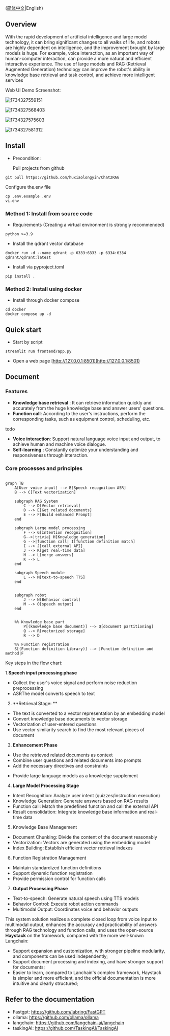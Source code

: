 ([简体中文](./README_zh.md)|English)

## Overview

With the rapid development of artificial intelligence and large model technology, it can bring significant changes to all walks of life, and robots are highly dependent on intelligence, and the improvement brought by large models is huge. For example, voice interaction, as an important way of human-computer interaction, can provide a more natural and efficient interactive experience. The use of large models and RAG (Retrieval Augmented Generation) technology can improve the robot's ability in knowledge base retrieval and task control, and achieve more intelligent services

Web UI Demo Screenshot:

![1734327559151](image/README/1734327559151.png)

![1734327568403](image/README/1734327568403.png)

![1734327575603](image/README/1734327575603.png)

![1734327581312](image/README/1734327581312.png)

## Install

- Precondition:

  Pull projects from github

```shell
git pull https://github.com/huxiaolongyin/Chat2RAG
```

  Configure the.env file

```shell
cp .env.example .env
vi.env
```

### Method 1: Install from source code

- Requirements (Creating a virtual environment is strongly recommended)

```shell
python >=3.9
```

- Install the qdrant vector database

```shell
docker run -d --name qdrant -p 6333:6333 -p 6334:6334 qdrant/qdrant:latest
```

- Install via pyproject.toml

```shell
pip install .
```

### Method 2: Install using docker

- Install through docker compose

```shell
cd docker
docker compose up -d
```

## Quick start

- Start by script

```shell
streamlit run frontend/app.py
```

- Open a web page [http://127.0.0.1:8501](http://127.0.0.1:8501)

## Document

### Features

* **Knowledge base retrieval** : It can retrieve information quickly and accurately from the huge knowledge base and answer users' questions.
* **Function call**: According to the user's instructions, perform the corresponding tasks, such as equipment control, scheduling, etc.

todo

* **Voice interaction**: Support natural language voice input and output, to achieve human and machine voice dialogue.
* **Self-learning** : Constantly optimize your understanding and responsiveness through interaction.

### Core processes and principles

```mermaid

graph TB
    A[User voice input] --> B[Speech recognition ASR]
    B --> C[Text vectorization]

    subgraph RAG System
        C --> D[Vector retrieval]
        D --> E[Get related documents]
        E --> F[Build enhanced Prompt]
    end

    subgraph Large model processing
        F --> G[Intention recognition]
        G-->|trivia| H[Knowledge generation]
        G -->|function call| I[function definition match]
        I --> J[call external API]
        J --> K[get real-time data]
        H --> L[merge answers]
        K --> L
    end

    subgraph Speech module
        L --> M[text-to-speech TTS]
    end


    subgraph robot
        J --> N[Behavior control]
        M --> O[speech output]
    end


    %% Knowledge base part
        P[(knowledge base document)] --> Q[document partitioning]
        Q --> R[vectorized storage]
        R --> D

    %% Function registration
    S[(Function definition Library)] --> |Function definition and method|F
```

Key steps in the flow chart:

1.**Speech input processing phase**

* Collect the user's voice signal and perform noise reduction preprocessing
* ASRThe model converts speech to text

2. **Retrieval Stage: **

* The text is converted to a vector representation by an embedding model
* Convert knowledge base documents to vector storage
* Vectorization of user-entered questions
* Use vector similarity search to find the most relevant pieces of document

3. **Enhancement Phase**

* Use the retrieved related documents as context
* Combine user questions and related documents into prompts
* Add the necessary directives and constraints

- Provide large language models as a knowledge supplement

4. **Large Model Processing Stage**

* Intent Recognition: Analyze user intent (quizzes/instruction execution)
* Knowledge Generation: Generate answers based on RAG results
* Function call: Match the predefined function and call the external API
* Result consolidation: Integrate knowledge base information and real-time data

5. Knowledge Base Management

* Document Chunking: Divide the content of the document reasonably
* Vectorization: Vectors are generated using the embedding model
* Index Building: Establish efficient vector retrieval indexes

6. Function Registration Management

* Maintain standardized function definitions
* Support dynamic function registration
* Provide permission control for function calls

7. **Output Processing Phase**

* Text-to-speech: Generate natural speech using TTS models
* Behavior Control: Execute robot action commands
* Multimodal Output: Coordinates voice and behavior outputs

This system solution realizes a complete closed loop from voice input to multimodal output, enhances the accuracy and practicability of answers through RAG technology and function calls, and uses the open-source **Haystack** on the framework, compared with the more well-known Langchain:

- Support expansion and customization, with stronger pipeline modularity, and components can be used independently;
- Support document processing and indexing, and have stronger support for documents;
- Easier to learn, compared to Lanchain's complex framework, Haystack is simpler and more efficient, and the official documentation is more intuitive and clearly structured;

## Refer to the documentation

- Fastgpt: https://github.com/labring/FastGPT
- ollama: https://github.com/ollama/ollama
- langchain: https://github.com/langchain-ai/langchain
- taskingAI: https://github.com/TaskingAI/TaskingAI
